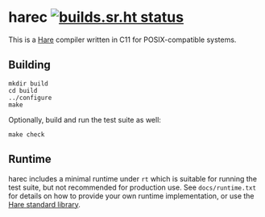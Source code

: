 # harec [![builds.sr.ht status](https://builds.sr.ht/~sircmpwn/harec/commits.svg)](https://builds.sr.ht/~sircmpwn/harec/commits?)

This is a [Hare](https://harelang.org) compiler written in C11 for
POSIX-compatible systems.

## Building

```
mkdir build
cd build
../configure
make
```

Optionally, build and run the test suite as well:

```
make check
```

## Runtime

harec includes a minimal runtime under `rt` which is suitable for running the
test suite, but not recommended for production use. See `docs/runtime.txt` for
details on how to provide your own runtime implementation, or use the [Hare
standard library](https://git.sr.ht/~sircmpwn/hare).
